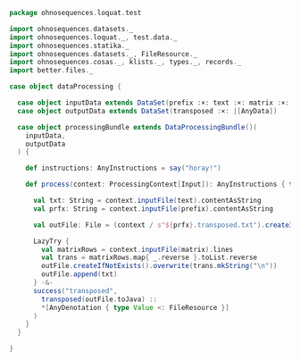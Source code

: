 
```scala
package ohnosequences.loquat.test

import ohnosequences.datasets._
import ohnosequences.loquat._, test.data._
import ohnosequences.statika._
import ohnosequences.datasets._, FileResource._
import ohnosequences.cosas._, klists._, types._, records._
import better.files._

case object dataProcessing {

  case object inputData extends DataSet(prefix :×: text :×: matrix :×: |[AnyData])
  case object outputData extends DataSet(transposed :×: |[AnyData])

  case object processingBundle extends DataProcessingBundle()(
    inputData,
    outputData
  ) {

    def instructions: AnyInstructions = say("horay!")

    def process(context: ProcessingContext[Input]): AnyInstructions { type Out <: OutputFiles } = {

      val txt: String = context.inputFile(text).contentAsString
      val prfx: String = context.inputFile(prefix).contentAsString

      val outFile: File = (context / s"${prfx}.transposed.txt").createIfNotExists()

      LazyTry {
        val matrixRows = context.inputFile(matrix).lines
        val trans = matrixRows.map{ _.reverse }.toList.reverse
        outFile.createIfNotExists().overwrite(trans.mkString("\n"))
        outFile.append(txt)
      } -&-
      success("transposed",
        transposed(outFile.toJava) ::
        *[AnyDenotation { type Value <: FileResource }]
      )
    }
  }

}

```




[main/scala/ohnosequences/loquat/configs/autoscaling.scala]: ../../../../../main/scala/ohnosequences/loquat/configs/autoscaling.scala.md
[main/scala/ohnosequences/loquat/configs/awsClients.scala]: ../../../../../main/scala/ohnosequences/loquat/configs/awsClients.scala.md
[main/scala/ohnosequences/loquat/configs/general.scala]: ../../../../../main/scala/ohnosequences/loquat/configs/general.scala.md
[main/scala/ohnosequences/loquat/configs/loquat.scala]: ../../../../../main/scala/ohnosequences/loquat/configs/loquat.scala.md
[main/scala/ohnosequences/loquat/configs/resources.scala]: ../../../../../main/scala/ohnosequences/loquat/configs/resources.scala.md
[main/scala/ohnosequences/loquat/configs/termination.scala]: ../../../../../main/scala/ohnosequences/loquat/configs/termination.scala.md
[main/scala/ohnosequences/loquat/configs/user.scala]: ../../../../../main/scala/ohnosequences/loquat/configs/user.scala.md
[main/scala/ohnosequences/loquat/dataMappings.scala]: ../../../../../main/scala/ohnosequences/loquat/dataMappings.scala.md
[main/scala/ohnosequences/loquat/dataProcessing.scala]: ../../../../../main/scala/ohnosequences/loquat/dataProcessing.scala.md
[main/scala/ohnosequences/loquat/logger.scala]: ../../../../../main/scala/ohnosequences/loquat/logger.scala.md
[main/scala/ohnosequences/loquat/loquats.scala]: ../../../../../main/scala/ohnosequences/loquat/loquats.scala.md
[main/scala/ohnosequences/loquat/manager.scala]: ../../../../../main/scala/ohnosequences/loquat/manager.scala.md
[main/scala/ohnosequences/loquat/terminator.scala]: ../../../../../main/scala/ohnosequences/loquat/terminator.scala.md
[main/scala/ohnosequences/loquat/utils.scala]: ../../../../../main/scala/ohnosequences/loquat/utils.scala.md
[main/scala/ohnosequences/loquat/worker.scala]: ../../../../../main/scala/ohnosequences/loquat/worker.scala.md
[test/scala/ohnosequences/loquat/test/config.scala]: config.scala.md
[test/scala/ohnosequences/loquat/test/data.scala]: data.scala.md
[test/scala/ohnosequences/loquat/test/dataMappings.scala]: dataMappings.scala.md
[test/scala/ohnosequences/loquat/test/dataProcessing.scala]: dataProcessing.scala.md
[test/scala/ohnosequences/loquat/test/md5.scala]: md5.scala.md